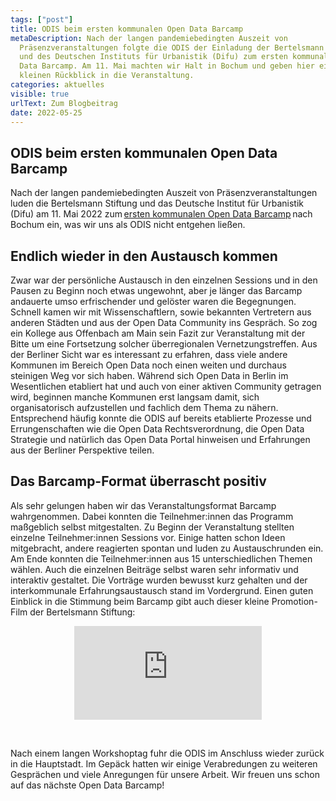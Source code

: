 ```yaml
---
tags: ["post"]
title: ODIS beim ersten kommunalen Open Data Barcamp
metaDescription: Nach der langen pandemiebedingten Auszeit von
  Präsenzveranstaltungen folgte die ODIS der Einladung der Bertelsmann Stiftung
  und des Deutschen Instituts für Urbanistik (Difu) zum ersten kommunalen Open
  Data Barcamp. Am 11. Mai machten wir Halt in Bochum und geben hier einen
  kleinen Rückblick in die Veranstaltung.
categories: aktuelles
visible: true
urlText: Zum Blogbeitrag
date: 2022-05-25
---
```


## ODIS beim ersten kommunalen Open Data Barcamp

Nach der langen pandemiebedingten Auszeit von Präsenzveranstaltungen luden die Bertelsmann Stiftung und das Deutsche Institut für Urbanistik (Difu) am 11. Mai 2022 zum [ersten kommunalen Open Data Barcamp](https://blog-smartcountry.de/das-erste-kommunale-open-data-barcamp/) nach Bochum ein, was wir uns als ODIS nicht entgehen ließen.

## Endlich wieder in den Austausch kommen

Zwar war der persönliche Austausch in den einzelnen Sessions und in den Pausen zu Beginn noch etwas ungewohnt, aber je länger das Barcamp andauerte umso erfrischender und gelöster waren die Begegnungen. Schnell kamen wir mit Wissenschaftlern, sowie bekannten Vertretern aus anderen Städten und aus der Open Data Community ins Gespräch. So zog ein Kollege aus Offenbach am Main sein Fazit zur Veranstaltung mit der Bitte um eine Fortsetzung solcher überregionalen Vernetzungstreffen. Aus der Berliner Sicht war es interessant zu erfahren, dass viele andere Kommunen im Bereich Open Data noch einen weiten und durchaus steinigen Weg vor sich haben. Während sich Open Data in Berlin im Wesentlichen etabliert hat und auch von einer aktiven Community getragen wird, beginnen manche Kommunen erst langsam damit, sich organisatorisch aufzustellen und fachlich dem Thema zu nähern. Entsprechend häufig konnte die ODIS auf bereits etablierte Prozesse und Errungenschaften wie die Open Data Rechtsverordnung, die Open Data Strategie und natürlich das Open Data Portal hinweisen und Erfahrungen aus der Berliner Perspektive teilen.

## Das Barcamp-Format überrascht positiv

Als sehr gelungen haben wir das Veranstaltungsformat Barcamp wahrgenommen. Dabei konnten die Teilnehmer:innen das Programm maßgeblich selbst mitgestalten. Zu Beginn der Veranstaltung stellten einzelne Teilnehmer:innen Sessions vor. Einige hatten schon Ideen mitgebracht, andere reagierten spontan und luden zu Austauschrunden ein. Am Ende konnten die Teilnehmer:innen aus 15 unterschiedlichen Themen wählen. Auch die einzelnen Beiträge selbst waren sehr informativ und interaktiv gestaltet. Die Vorträge wurden bewusst kurz gehalten und der interkommunale Erfahrungsaustausch stand im Vordergrund. Einen guten Einblick in die Stimmung beim Barcamp gibt auch dieser kleine Promotion-Film der Bertelsmann Stiftung:

<p style="text-align: center;">
<iframe class="video-big" src="https://www.youtube.com/embed/v_k0LKUIB50" title="YouTube video player" frameborder="0" allow="accelerometer; autoplay; clipboard-write; encrypted-media; gyroscope; picture-in-picture" allowfullscreen></iframe>
</p>
<br>
 
Nach einem langen Workshoptag fuhr die ODIS im Anschluss wieder zurück in die Hauptstadt. Im Gepäck hatten wir einige Verabredungen zu weiteren Gesprächen und viele Anregungen für unsere Arbeit. Wir freuen uns schon auf das nächste Open Data Barcamp!
